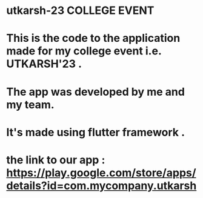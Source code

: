 # utkarsh-23 COLLEGE EVENT 
# This is the code to the application made for my college event i.e. UTKARSH'23 .
# The app was developed by me and my team.
# It's made using flutter framework .
# the link to our app : https://play.google.com/store/apps/details?id=com.mycompany.utkarsh
